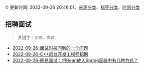 :alarm_clock: 更新时间: 2022-09-26 20:46:01。[来源分类](../README.md)、[标签分类](../TAGS.md)、[时间分类](../TIMELINE.md)

## 招聘面试


> 关键字：`招聘`、`面试`



- [2022-09-26-面试时被问到的一个问题](https://www.v2ex.com/t/883155) 
- [2022-09-26-C++后台开发工程师招聘](https://www.v2ex.com/t/883127) 
- [2022-09-26-网易面试：将Bean放入Spring容器中有几种方式？](https://toutiao.io/k/p2jw5va) 